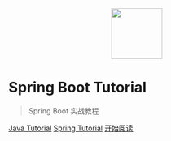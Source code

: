 <div align="center"><img width="100px" src="http://dunwu.test.upcdn.net/common/logo/zp.png" /></div>

# Spring Boot Tutorial

> Spring Boot 实战教程

[Java Tutorial](https://dunwu.github.io/java-tutorial/)
[Spring Tutorial](https://dunwu.github.io/spring-tutorial/)
[开始阅读](README.md)
